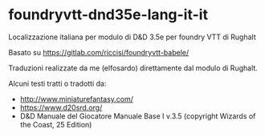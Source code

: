 # foundryvtt-dnd35e-lang-it-it
Localizzazione italiana per modulo di D&amp;D 3.5e per foundry VTT di Rughalt

Basato su https://gitlab.com/riccisi/foundryvtt-babele/

Traduzioni realizzate da me (elfosardo) direttamente dal modulo di Rughalt.

Alcuni testi tratti o tradotti da:
* http://www.miniaturefantasy.com/
* https://www.d20srd.org/
* D&D Manuale del Giocatore Manuale Base I v.3.5 (copyright Wizards of the Coast, 25 Edition)
